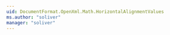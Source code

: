 ```yaml
---
uid: DocumentFormat.OpenXml.Math.HorizontalAlignmentValues
ms.author: "soliver"
manager: "soliver"
---
```

